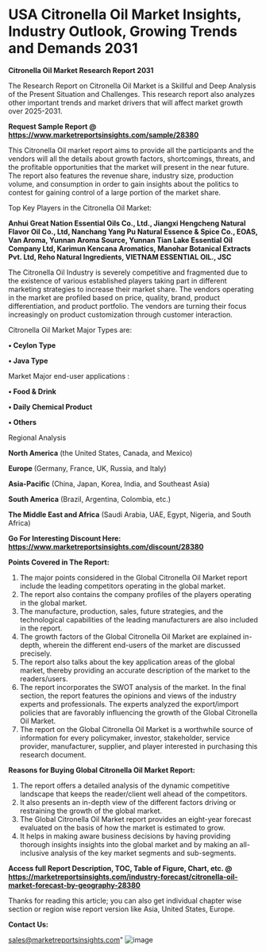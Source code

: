 # USA Citronella Oil Market Insights, Industry Outlook, Growing Trends and Demands 2031

<strong>Citronella Oil Market Research Report 2031</strong>

The Research Report on Citronella Oil Market is a Skillful and Deep Analysis of the Present Situation and Challenges. This research report also analyzes other important trends and market drivers that will affect market growth over 2025-2031.

<strong>Request Sample Report @ <a href=https://www.marketreportsinsights.com/sample/28380>https://www.marketreportsinsights.com/sample/28380</a></strong>

This Citronella Oil market report aims to provide all the participants and the vendors will all the details about growth factors, shortcomings, threats, and the profitable opportunities that the market will present in the near future. The report also features the revenue share, industry size, production volume, and consumption in order to gain insights about the politics to contest for gaining control of a large portion of the market share.

Top Key Players in the Citronella Oil Market:

<strong>Anhui Great Nation Essential Oils Co., Ltd., Jiangxi Hengcheng Natural Flavor Oil Co., Ltd, Nanchang Yang Pu Natural Essence & Spice Co., EOAS, Van Aroma, Yunnan Aroma Source, Yunnan Tian Lake Essential Oil Company Ltd, Karimun Kencana Aromatics, Manohar Botanical Extracts Pvt. Ltd, Reho Natural Ingredients, VIETNAM ESSENTIAL OIL., JSC</strong>

The Citronella Oil Industry is severely competitive and fragmented due to the existence of various established players taking part in different marketing strategies to increase their market share. The vendors operating in the market are profiled based on price, quality, brand, product differentiation, and product portfolio. The vendors are turning their focus increasingly on product customization through customer interaction.

Citronella Oil Market Major Types are:

<strong>• Ceylon Type

• Java Type</strong>

Market Major end-user applications :

<strong>• Food & Drink

• Daily Chemical Product

• Others</strong>

Regional Analysis

</u><strong><b>North America</b></strong> (the United States, Canada, and Mexico)

<strong><b>Europe </b></strong>(Germany, France, UK, Russia, and Italy)

<strong><b>Asia-Pacific</b></strong> (China, Japan, Korea, India, and Southeast Asia)

<strong><b>South America</b></strong> (Brazil, Argentina, Colombia, etc.)

<strong><b>The Middle East and Africa</b></strong> (Saudi Arabia, UAE, Egypt, Nigeria, and South Africa)

<strong>Go For Interesting Discount Here: <a href=https://www.marketreportsinsights.com/discount/28380>https://www.marketreportsinsights.com/discount/28380</a></strong>

<strong>Points Covered in The Report:</strong>
<ol>
  <li>The major points considered in the Global Citronella Oil Market report include the leading competitors operating in the global market.</li>
  <li>The report also contains the company profiles of the players operating in the global market.</li>
  <li>The manufacture, production, sales, future strategies, and the technological capabilities of the leading manufacturers are also included in the report.</li>
  <li>The growth factors of the Global Citronella Oil Market are explained in-depth, wherein the different end-users of the market are discussed precisely.</li>
  <li>The report also talks about the key application areas of the global market, thereby providing an accurate description of the market to the readers/users.</li>
  <li>The report incorporates the SWOT analysis of the market. In the final section, the report features the opinions and views of the industry experts and professionals. The experts analyzed the export/import policies that are favorably influencing the growth of the Global Citronella Oil Market.</li>
  <li>The report on the Global Citronella Oil Market is a worthwhile source of information for every policymaker, investor, stakeholder, service provider, manufacturer, supplier, and player interested in purchasing this research document.</li>
</ol>
<strong>Reasons for Buying Global Citronella Oil Market Report:</strong>

<ol>
  <li>The report offers a detailed analysis of the dynamic competitive landscape that keeps the reader/client well ahead of the competitors.</li>
  <li>It also presents an in-depth view of the different factors driving or restraining the growth of the global market.</li>
  <li>The Global Citronella Oil Market report provides an eight-year forecast evaluated on the basis of how the market is estimated to grow.</li>
  <li>It helps in making aware business decisions by having providing thorough insights insights into the global market and by making an all-inclusive analysis of the key market segments and sub-segments.</li>
</ol>
<strong>Access full Report Description, TOC, Table of Figure, Chart, etc. @ <a href=https://marketreportsinsights.com/industry-forecast/citronella-oil-market-forecast-by-geography-28380>https://marketreportsinsights.com/industry-forecast/citronella-oil-market-forecast-by-geography-28380</a></strong>


Thanks for reading this article; you can also get individual chapter wise section or region wise report version like Asia, United States, Europe.

<strong>Contact Us:</strong>

sales@marketreportsinsights.com"
![image](https://github.com/user-attachments/assets/549cd427-6fe2-4bf3-931e-b54678488742)

